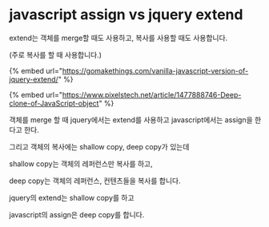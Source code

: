 # javascript assign vs jquery extend

extend는 객체를 merge할 때도 사용하고, 복사를 사용할 때도 사용합니다. 

\(주로 복사를 할 때 사용합니다.\)

{% embed url="https://gomakethings.com/vanilla-javascript-version-of-jquery-extend/" %}

{% embed url="https://www.pixelstech.net/article/1477888746-Deep-clone-of-JavaScript-object" %}

객체를 merge 할 때 jquery에서는 extend를 사용하고 javascript에서는 assign을 한다고 한다. 

그리고 객체의 복사에는 shallow copy, deep copy가 있는데

shallow copy는 객체의 레퍼런스만 복사를 하고,

deep copy는 객체의 레퍼런스, 컨텐츠들을 복사를 합니다. 

jquery의 extend는 shallow copy를 하고

javascript의 assign은 deep copy를 합니다. 







